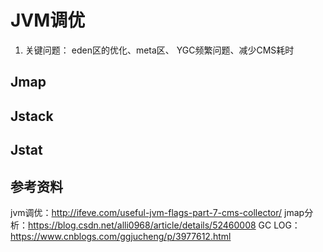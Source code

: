 # JVM调优
1. 关键问题： eden区的优化、meta区、 YGC频繁问题、减少CMS耗时
## Jmap

## Jstack

## Jstat

## 参考资料
jvm调优：http://ifeve.com/useful-jvm-flags-part-7-cms-collector/
jmap分析：https://blog.csdn.net/alli0968/article/details/52460008
GC LOG：https://www.cnblogs.com/ggjucheng/p/3977612.html
